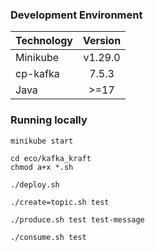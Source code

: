 ### Development Environment


| Technology | Version |
| :--------- | :-----: |
| Minikube   | v1.29.0 |
| cp-kafka   |  7.5.3  |
| Java       |  >=17   |

### Running locally

```
minikube start
```

```
cd eco/kafka_kraft
chmod a+x *.sh
```

```
./deploy.sh
```

```
./create=topic.sh test
```

```
./produce.sh test test-message
```

```
./consume.sh test
```

